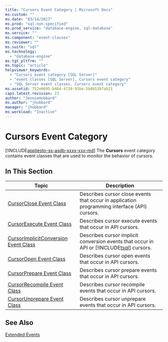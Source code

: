 ```yaml
---
title: "Cursors Event Category | Microsoft Docs"
ms.custom: ""
ms.date: "03/14/2017"
ms.prod: "sql-non-specified"
ms.prod_service: "database-engine, sql-database"
ms.service: ""
ms.component: "event-classes"
ms.reviewer: ""
ms.suite: "sql"
ms.technology: 
  - "database-engine"
ms.tgt_pltfrm: ""
ms.topic: "article"
helpviewer_keywords: 
  - "Cursors event category [SQL Server]"
  - "event classes [SQL Server], Cursors event category"
  - "SQL Server event classes, Cursors event category"
ms.assetid: 752e0695-b464-4720-93be-5b9b53b7ab21
caps.latest.revision: 23
author: "JennieHubbard"
ms.author: "jhubbard"
manager: "jhubbard"
ms.workload: "Inactive"
---
```

# Cursors Event Category
[!INCLUDE[appliesto-ss-asdb-xxxx-xxx-md](../../includes/appliesto-ss-asdb-xxxx-xxx-md.md)]
  The **Cursors** event category contains event classes that are used to monitor the behavior of cursors.  
  
## In This Section  
  
|Topic|Description|  
|-----------|-----------------|  
|[CursorClose Event Class](../../relational-databases/event-classes/cursorclose-event-class.md)|Describes cursor close events that occur in application programming interface (API) cursors.|  
|[CursorExecute Event Class](../../relational-databases/event-classes/cursorexecute-event-class.md)|Describes cursor execute events that occur in API cursors.|  
|[CursorImplicitConversion Event Class](../../relational-databases/event-classes/cursorimplicitconversion-event-class.md)|Describes cursor implicit conversion events that occur in API or [!INCLUDE[tsql](../../includes/tsql-md.md)] cursors.|  
|[CursorOpen Event Class](../../relational-databases/event-classes/cursoropen-event-class.md)|Describes cursor open events that occur in API cursors.|  
|[CursorPrepare Event Class](../../relational-databases/event-classes/cursorprepare-event-class.md)|Describes cursor prepare events that occur in API cursors.|  
|[CursorRecompile Event Class](../../relational-databases/event-classes/cursorrecompile-event-class.md)|Describes cursor recompile events that occur in API cursors.|  
|[CursorUnprepare Event Class](../../relational-databases/event-classes/cursorunprepare-event-class.md)|Describes cursor unprepare events that occur in API cursors.|  
  
## See Also  
 [Extended Events](../../relational-databases/extended-events/extended-events.md)  
  
  
